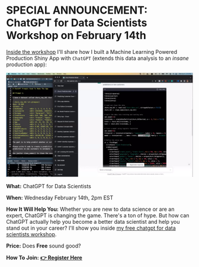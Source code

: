 
<!--
# SPECIAL ANNOUNCEMENT: How To Become A <u>6-Figure Business Scientist</u> (Even In A Recession) on August 30th

![Business Scientist](/assets/business-science-cube-2.jpg)

**What:** How To Become A 6-Figure Business Scientist (Even In A Recession)

**When:** Wednesday August 30th, 2pm EST

**How It Will Help You:** Data science in 2023 has changed. *The 10+ person data science team is out.* And the one-person Business Scientist is in. I'll show you how to become a 1-person data science team inside [my LIVE 6-figure business scientist masterclass](https://learn.business-science.io/registration-2-page?el=website). 

**Price:** Does **Free** sound good?

**How To Join:** [**👉 Register Here**](https://learn.business-science.io/registration-2-page?el=website)
-->

# SPECIAL ANNOUNCEMENT: ChatGPT for Data Scientists Workshop on February 14th

[Inside the workshop](https://learn.business-science.io/registration-chatgpt-2?el=website) I'll share how I built a Machine Learning Powered Production Shiny App with `ChatGPT` (extends this data analysis to an *insane* production app):

![ChatGPT for Data Scientists](/assets/lab_82_chatgpt_rcode.jpg)

**What:** ChatGPT for Data Scientists

**When:** Wednesday February 14th, 2pm EST

**How It Will Help You:** Whether you are new to data science or are an expert, ChatGPT is changing the game. There's a ton of hype. But how can ChatGPT actually help you become a better data scientist and help you stand out in your career? I'll show you inside [my free chatgpt for data scientists workshop](https://learn.business-science.io/registration-chatgpt-2?el=website). 

**Price:** Does **Free** sound good?

**How To Join:** [**👉 Register Here**](https://learn.business-science.io/registration-chatgpt-2?el=website)
